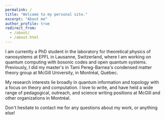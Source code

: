 ```yaml
---
permalink: /
title: "Welcome to my personal site."
excerpt: "About me"
author_profile: true
redirect_from: 
  - /about/
  - /about.html
---
```

I am currently a PhD student in the laboratory for theoretical physics of nanosystems at EPFL in Lausanne, Switzerland, where I am working on quantum computing with bosonic codes and open quantum systems. Previously, I did my master's in Tami Pereg-Barnea's condensed matter theory group at McGill University, in Montréal, Québec.

My research interests lie broadly in quantum information and topology with a focus on theory and computation. I love to write, and have held a wide range of pedagogical, outreach, and science writing positions at McGill and other organizations in Montréal.

Don't hesitate to contact me for any questions about my work, or anything else!
